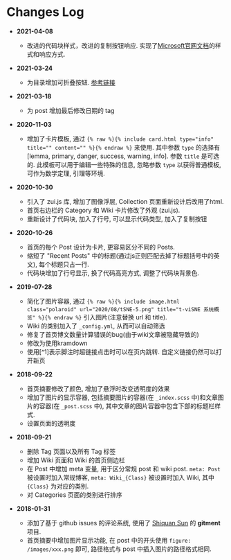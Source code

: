# Changes Log

* **2021-04-08**
  * 改进的代码块样式，改进的复制按钮响应. 实现了[Microsoft官网文档](https://docs.microsoft.com/zh-cn/dotnet/csharp/linq/)的样式和响应方式.

* **2021-03-24**
  * 为目录增加可折叠按钮. [参考链接](https://jiangjingmin.github.io/2016/06/13/hexo-collapsible-toc/)

* **2021-03-18**
  * 为 post 增加最后修改日期的 tag

* **2020-11-03**
  * 增加了卡片模板, 通过 `{% raw %}{% include card.html type="info" title="" content="" %}{% endraw %}` 来使用. 其中参数 `type` 的选择有 [lemma, primary, danger, success, warning, info]. 参数 `title` 是可选的. 此模板可以用于编辑一些特殊的信息, 忽略参数 `type` 以获得普通模板, 可作为数学定理, 引理等环境.

* **2020-10-30**
  * 引入了 zui.js 库, 增加了图像浮层, Collection 页面重新设计后改用了html.
  * 首页右边栏的 Category 和 Wiki 卡片修改了外观 (zui.js).
  * 重新设计了代码块, 加入了行号, 可以显示代码类型, 加入了复制按钮

* **2020-10-26**
  * 首页的每个 Post 设计为卡片, 更容易区分不同的 Posts. 
  * 缩短了 "Recent Posts" 中的标题(通过js正则匹配去掉了标题括号中的英文), 每个标题只占一行.
  * 代码块增加了行号显示, 换了代码高亮方式, 调整了代码块背景色.

* **2019-07-28**
  * 简化了图片容器, 通过 `{% raw %}{% include image.html class="polaroid" url="2020/08/tSNE-5.png" title="t-viSNE 系统概览" %}{% endraw %}` 引入图片(注意替换 url 和 title).
  * Wiki 的类别加入了 `_config.yml`, 从而可以自动筛选
  * 修复了首页博文数量计算错误的bug(由于wiki文章被隐藏导致的)
  * 修改为使用kramdown
  * 使用[^1]表示脚注时超链接点击时可以在页内跳转. 自定义链接仍然可以打开新页

* **2018-09-22**
  * 首页摘要修改了颜色, 增加了悬浮时改变透明度的效果
  * 增加了图片的显示容器, 包括摘要图片的容器(在 `_index.scss` 中)和文章图片的容器(在 `_post.scss` 中), 其中文章的图片容器中包含下部的标题栏样式.
  * 设置页面的透明度

* **2018-09-21** 
  * 删除 Tag 页面以及所有 Tag 标签
  * 增加 Wiki 页面和 Wiki 的首页侧边栏
  * 在 Post 中增加 meta 变量, 用于区分常规 post 和 wiki post. `meta: Post` 被设置时加入常规博客, `meta: Wiki_{Class}` 被设置时加入 Wiki, 其中 `{Class}` 为对应的类别.
  * 对 Categories 页面的类别进行排序

* **2018-01-31** 
  * 添加了基于 github issues 的评论系统, 使用了 [Shiquan Sun](https://github.com/imsun/gitment) 的 **gitment** 项目.
  * 首页摘要中增加图片显示功能, 在 post 中的开头使用 `figure: /images/xxx.png` 即可, 路径格式与 post 中插入图片的路径格式相同.
